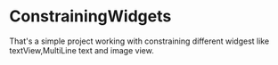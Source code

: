 # ConstrainingWidgets
That's a simple project working with constraining different widgest like textView,MultiLine text and image view.
